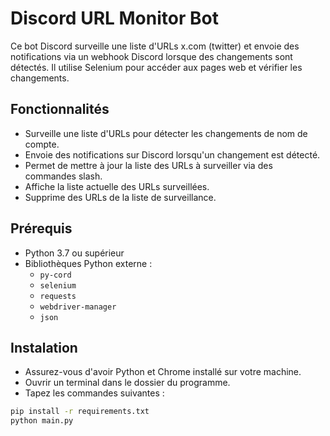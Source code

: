 # Discord URL Monitor Bot

Ce bot Discord surveille une liste d'URLs x.com (twitter) et envoie des notifications via un webhook Discord lorsque des changements sont détectés. Il utilise Selenium pour accéder aux pages web et vérifier les changements.

## Fonctionnalités

- Surveille une liste d'URLs pour détecter les changements de nom de compte.
- Envoie des notifications sur Discord lorsqu'un changement est détecté.
- Permet de mettre à jour la liste des URLs à surveiller via des commandes slash.
- Affiche la liste actuelle des URLs surveillées.
- Supprime des URLs de la liste de surveillance.

## Prérequis

- Python 3.7 ou supérieur
- Bibliothèques Python externe :
  - `py-cord`
  - `selenium`
  - `requests`
  - `webdriver-manager`
  - `json`

## Instalation

- Assurez-vous d'avoir Python et Chrome installé sur votre machine.
- Ouvrir un terminal dans le dossier du programme.
- Tapez les commandes suivantes :
```bash
pip install -r requirements.txt
python main.py
```